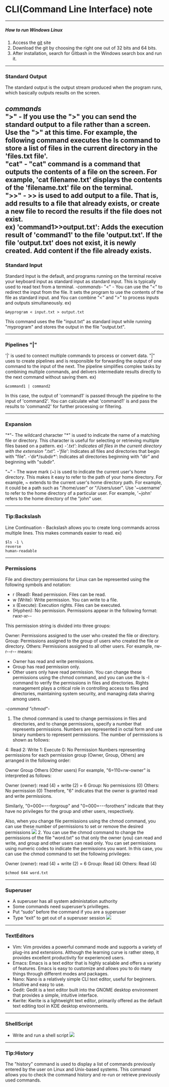 # CLI(Command Line Interface) note
---
##### ***How to run Windows Linux***
1. Access the [git](https://git-scm.com/download/win) site
2. Download the git by choosing the right one out of 32 bits and 64 bits.
3. After installation, search for Gitbash in the Windows search box and run it.

---
### Standard Output

The standard output is the output stream produced when the program runs, which basically outputs results on the screen.

*commands*<br/>
\">" - If you use the ">" you can send the standard output to a file rather than a screen. Use the ">" at this time. For example, the following command executes the ls command to store a list of files in the current directory in the 'files.txt file'. <br/>
\"cat" - "cat" command is a command that outputs the contents of a file on the screen. For example, 'cat filename.txt' displays the contents of the 'filename.txt' file on the terminal. <br/>
\">>" - >> is used to add output to a file. That is, add results to a file that already exists, or create a new file to record the results if the file does not exist. <br/>
ex) 'command1>>output.txt': Adds the execution result of 'command1' to the file 'output.txt'. If the file 'output.txt' does not exist, it is newly created. Add content if the file already exists.
---
### Standard Input
Standard Input is the default, and programs running on the terminal receive your keyboard input as standard input as standard input. This is typically used to read text from a terminal.
*-commands-*
"<" - You can use the "<" to redirect the input from the file. It sets the program to use the contents of the file as standard input.
and You can combine "<" and ">" to process inputs and outputs simultaneously.
ex)
```
&myprogram < input.txt > output.txt
```
This command uses the file "input.txt" as standard input while running "myprogram" and stores the output in the file "output.txt".

---
### Pipelines "|"
'|' is used to connect multiple commands to process or convert data. "|" uses to create pipelines and is responsible for forwarding the output of one command to the input of the next.
The pipeline simplifies complex tasks by combining multiple commands, and delivers intermediate results directly to the next command without saving them.
ex)
```
&command1 | command2
```
In this case, the output of 'command1' is passed through the pipeline to the input of 'command2'. You can calculate what 'command1' is and pass the results to 'command2' for further processing or filtering.

---
### Expansion
"\*"- The wildcard character "\*" is used to indicate the name of a matching file or directory. This character is useful for selecting or retrieving multiple files based on a pattern.
ex)
-*'.txt': Indicates all files in the current directory with the extension ".txt".
-'file*': Indicates all files and directories that begin with "file".
-'dir\*/subdir\*': Indicates all directories beginning with "dir" and beginning with "subdir".

"\~" - The wave mark (\~) is used to indicate the current user's home directory. This makes it easy to refer to the path of your home directory.
For example, ~ extends to the current user's home directory path. For example, it could be a path such as "/home/user" or "/Users/user".
Use '~username' to refer to the home directory of a particular user. For example, '~john' refers to the home directory of the "john" user.

---
### Tip:Backslash
Line Continuation - Backslash allows you to create long commands across multiple lines. This makes commands easier to read.
ex)
```
$ls -1 \
reverse
human-readable
```

---
### Permissions
File and directory permissions for Linux can be represented using the following symbols and notation:
- r (Read): Read permission. Files can be read.
- w (Write): Write permission. You can write to a file.
- x (Execute): Execution rights. Files can be executed.
- (Hyphen): No permission.
Permissions appear in the following format: rwxr-xr--

This permission string is divided into three groups:

Owner: Permissions assigned to the user who created the file or directory.
Group: Permissions assigned to the group of users who created the file or directory.
Others: Permissions assigned to all other users.
For example, rw-r--r-- means:
- Owner has read and write permissions.
- Group has read permission only.
- Other users only have read permission.
You can change these permissions using the chmod command, and you can use the ls -l command to verify the permissions in files and directories. Rights management plays a critical role in controlling access to files and directories, maintaining system security, and managing data sharing among users.

-*command "chmod"*-
1. The chmod command is used to change permissions in files and directories, and to change permissions, specify a number that represents permissions. Numbers are represented in octal form and use binary numbers to represent permissions. The number of permissions is shown as follows:

4: Read
2: Write
1: Execute
0: No Permission
Numbers representing permissions for each permission group (Owner, Group, Others) are arranged in the following order:

Owner 
Group 
Others (Other users)
For example, "6=110=rw-owner" is interpreted as follows:

Owner (owner): read (4) + write (2) = 6
Group: No permissions (0)
Others: No permission (0)
Therefore, "6" indicates that the owner is granted read and write permissions.

Similarly, "0=000=---forgroup" and "0=000=---forothers" indicate that they have no privileges for the group and other users, respectively.

Also, when you change file permissions using the chmod command, you can use these number of permissions to set or remove the desired permissions
![](https://i.ibb.co/WkZp9Pc/2002.png)
2. You can use the chmod command to change the permissions of the file "word.txt" so that only the owner (you) can read and write, and group and other users can read only. You can set permissions using numeric codes to indicate the permissions you want.
In this case, you can use the chmod command to set the following privileges:

Owner (owner): read (4) + write (2) = 6
Group: Read (4)
Others: Read (4)
```
$chmod 644 word.txt
```
---
### Superuser
- A superuser has all system administation authority
- Some commands need superuser’s privilleges.
- Put “sudo” before the command if you are a superuser
- Type “exit” to get out of a superuser session
![](https://i.ibb.co/brmRYqP/2003.png)

---
### TextEditors
- Vim: Vim provides a powerful command mode and supports a variety of plug-ins and extensions. Although the learning curve is rather steep, it provides excellent productivity for experienced users.
- Emacs: Emacs is a text editor that is highly scalable and offers a variety of features. Emacs is easy to customize and allows you to do many things through different modes and packages.
- Nano: Nano is a relatively simple CLI text editor, useful for beginners. Intuitive and easy to use.
- Gedit: Gedit is a text editor built into the GNOME desktop environment that provides a simple, intuitive interface.
- Kwrite: Kwrite is a lightweight text editor, primarily offered as the default text editing tool in KDE desktop environments.

---
### ShellScript
- Write and run a shell script
![](https://i.ibb.co/pvFnyyT/2004.png)

---
### Tip:History
The "history" command is used to display a list of commands previously entered by the user on Linux and Unix-based systems. This command allows you to check the command history and re-run or retrieve previously used commands.
